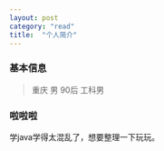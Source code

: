```yaml
---
layout: post
category: "read"
title:  "个人简介"
---
```

### 基本信息

>重庆 男 90后 工科男  


### 啦啦啦

学java学得太混乱了，想要整理一下玩玩。
